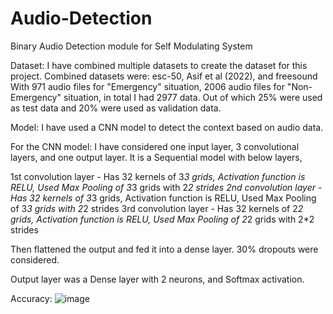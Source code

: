 # Audio-Detection
Binary Audio Detection module for Self Modulating System


Dataset:
I have combined multiple datasets to create the dataset for this project. 
Combined datasets were: esc-50, Asif et al (2022), and freesound
With 971 audio files for "Emergency" situation, 2006 audio files for "Non-Emergency" situation, in total I had 2977 data.
Out of which 25% were used as test data and 20% were used as validation data.




Model:
I have used a CNN model to detect the context based on audio data. 

For the CNN model: I have considered one input layer, 3 convolutional layers, and one output layer. It is a Sequential model with below layers,

1st convolution layer - Has 32 kernels of 3*3 grids, Activation function is RELU, Used Max Pooling of 3*3 grids with 2*2 strides
2nd convolution layer - Has 32 kernels of 3*3 grids, Activation function is RELU, Used Max Pooling of 3*3 grids with 2*2 strides
3rd convolution layer - Has 32 kernels of 2*2 grids, Activation function is RELU, Used Max Pooling of 2*2 grids with 2*2 strides

Then flattened the output and fed it into a dense layer. 30% dropouts were considered.       

Output layer was a Dense layer with 2 neurons, and Softmax activation.

Accuracy: ![image](https://github.com/user-attachments/assets/aeedb148-bb8f-452c-a54a-e6974df2781c)

